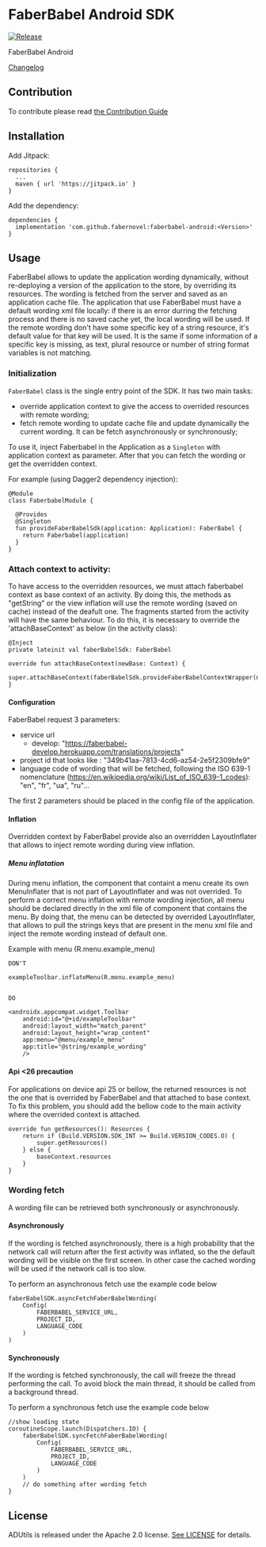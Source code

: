 # FaberBabel Android SDK

[![Release](https://jitpack.io/v/fabernovel/faberbabel-android.svg)](https://jitpack.io/#fabernovel/faberbabel-android)

FaberBabel Android

[Changelog](CHANGELOG.md)

## Contribution
To contribute please read [the Contribution Guide](docs/CONTRIBUTING.md)

## Installation
Add Jitpack:
```
repositories {
  ...
  maven { url 'https://jitpack.io' }
}
```

Add the dependency:
```
dependencies {
  implementation 'com.github.fabernovel:faberbabel-android:<Version>'
}
```

## Usage
FaberBabel allows to update the application wording dynamically, without re-deploying a version of the application to the store, by overriding its resources. 
The wording is fetched from the server and saved as an application cache file.
The application that use FaberBabel must have a default wording xml file locally: if there is an error durring the fetching process and there is no
saved cache yet, the local wording will be used. If the remote wording don't have some specific key of a string resource, it's default value for that
key will be used. It is the same if some information of a specific key is missing, as text, plural resource or number of string format variables is not matching.

### Initialization

`FaberBabel` class is the single entry point of the SDK. It has two main tasks: 
- override application context to give the access to overrided resources with remote wording;
- fetch remote wording to update cache file and update dynamically the current wording. It can be fetch asynchronously or synchronously;

To use it, inject Faberbabel in the Application as a `Singleton` with application context as parameter. After that you can fetch the wording or get the overridden
context.

For example (using Dagger2 dependency injection):
```
@Module
class FaberbabelModule {

  @Provides
  @Singleton
  fun provideFaberBabelSdk(application: Application): FaberBabel {
    return Faberbabel(application)
  }
}

```

### Attach context to activity:

To have access to the overridden resources, we must attach faberbabel context as base context of an activity. By doing this, the methods as "getString" or the view inflation will use the remote wording (saved on cache) instead of the deafult one. The fragments started from the activity will have the same behaviour.
To do this, it is necessary to override the 'attachBaseContext' as below (in the activity class): 

```
@Inject
private lateinit val faberBabelSdk: FaberBabel

override fun attachBaseContext(newBase: Context) {
    super.attachBaseContext(faberBabelSdk.provideFaberBabelContextWrapper(newBase))
}
```


#### Configuration
FaberBabel request 3 parameters:
- service url
    - develop: "https://faberbabel-develop.herokuapp.com/translations/projects"
- project id that looks like : "349b41aa-7813-4cd6-az54-2e5f2309bfe9"
- language code of wording that will be fetched, following the ISO 639-1 nomenclature (https://en.wikipedia.org/wiki/List_of_ISO_639-1_codes): "en", "fr", "ua", "ru"...

The first 2 parameters should be placed in the config file of the application.

#### Inflation
Overridden context by FaberBabel provide also an overridden LayoutInflater that allows to inject remote wording during view inflation.

##### Menu inflatation
During menu inflation, the component that containt a menu create its own MenuInflater that is not part of LayoutInflater and was not overrided.
To perform a correct menu inflation with remote wording injection, all menu should be declared directly in the xml file of component that contains the menu.
By doing that, the menu can be detected by overrided LayoutInflater, that allows to pull the strings keys that are present in the menu xml file and inject
the remote wording instead of default one.

Example with menu (R.menu.example_menu)
```
DON'T

exampleToolbar.inflateMenu(R.menu.example_menu)


DO

<androidx.appcompat.widget.Toolbar
    android:id="@+id/exampleToolbar"
    android:layout_width="match_parent"
    android:layout_height="wrap_content"
    app:menu="@menu/example_menu"
    app:title="@string/example_wording"
    />

```

#### Api <26 precaution
For applications on device api 25 or bellow, the returned resources is not the one that is overrided by FaberBabel and that attached to base context.
To fix this problem, you should add the bellow code to the main activity where the overrided context is attached.

```
override fun getResources(): Resources {
    return if (Build.VERSION.SDK_INT >= Build.VERSION_CODES.O) {
        super.getResources()
    } else {
        baseContext.resources
    }
}
```

### Wording fetch
A wording file can be retrieved both synchronously or asynchronously.

#### Asynchronously
If the wording is fetched asynchronously, there is a high probability that the network call will return after the first activity was inflated, so the the default wording will be visible on the first screen. In other case the cached wording will be used if the network call is too slow.

To perform an asynchronous fetch use the example code below
```
faberBabelSDK.asyncFetchFaberBabelWording(
    Config(
        FABERBABEL_SERVICE_URL,
        PROJECT_ID,
        LANGUAGE_CODE
    )
)
```

#### Synchronously
If the wording is fetched synchronously, the call will freeze the thread performing the call. To avoid block the main thread, it should be called from a background thread.

To perform a synchronous fetch use the example code below

```
//show loading state
coroutineScope.launch(Dispatchers.IO) {
    faberBabelSDK.syncFetchFaberBabelWording(
        Config(
            FABERBABEL_SERVICE_URL,
            PROJECT_ID,
            LANGUAGE_CODE
        )
    )
    // do something after wording fetch
}
```


## License

ADUtils is released under the Apache 2.0 license. [See LICENSE](LICENSE) for details.

